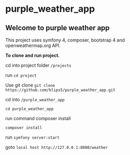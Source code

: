 # purple_weather_app

## Welcome to purple weather app

This project uses symfony 4, composer, bootstrap 4 and openweathermap.org API.

**To clone and run project.**

cd into project folder ``/projects``

run ``cd project``

Use git clone
``git clone https://github.com/blips5/purple_weather_app.git``

cd into ``/purple_weather_app``

``cd purple_weather_app``

run command composer install

``composer install``

 run ``symfony server:start``

 goto ``local host http://127.0.0.1:8000/weather``

